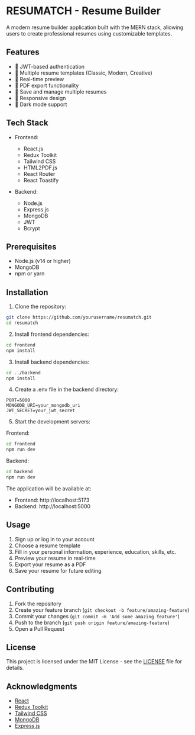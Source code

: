 # RESUMATCH - Resume Builder

A modern resume builder application built with the MERN stack, allowing users to create professional resumes using customizable templates.

## Features

- 🔐 JWT-based authentication
- 📄 Multiple resume templates (Classic, Modern, Creative)
- 🎨 Real-time preview
- 📑 PDF export functionality
- 💾 Save and manage multiple resumes
- 📱 Responsive design
- 🌙 Dark mode support

## Tech Stack

- Frontend:
  - React.js
  - Redux Toolkit
  - Tailwind CSS
  - HTML2PDF.js
  - React Router
  - React Toastify

- Backend:
  - Node.js
  - Express.js
  - MongoDB
  - JWT
  - Bcrypt

## Prerequisites

- Node.js (v14 or higher)
- MongoDB
- npm or yarn

## Installation

1. Clone the repository:
```bash
git clone https://github.com/yourusername/resumatch.git
cd resumatch
```

2. Install frontend dependencies:
```bash
cd frontend
npm install
```

3. Install backend dependencies:
```bash
cd ../backend
npm install
```

4. Create a .env file in the backend directory:
```env
PORT=5000
MONGODB_URI=your_mongodb_uri
JWT_SECRET=your_jwt_secret
```

5. Start the development servers:

Frontend:
```bash
cd frontend
npm run dev
```

Backend:
```bash
cd backend
npm run dev
```

The application will be available at:
- Frontend: http://localhost:5173
- Backend: http://localhost:5000

## Usage

1. Sign up or log in to your account
2. Choose a resume template
3. Fill in your personal information, experience, education, skills, etc.
4. Preview your resume in real-time
5. Export your resume as a PDF
6. Save your resume for future editing

## Contributing

1. Fork the repository
2. Create your feature branch (`git checkout -b feature/amazing-feature`)
3. Commit your changes (`git commit -m 'Add some amazing feature'`)
4. Push to the branch (`git push origin feature/amazing-feature`)
5. Open a Pull Request

## License

This project is licensed under the MIT License - see the [LICENSE](LICENSE) file for details.

## Acknowledgments

- [React](https://reactjs.org/)
- [Redux Toolkit](https://redux-toolkit.js.org/)
- [Tailwind CSS](https://tailwindcss.com/)
- [MongoDB](https://www.mongodb.com/)
- [Express.js](https://expressjs.com/) 
